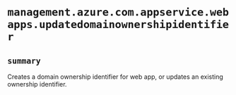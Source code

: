 # `management.azure.com.appservice.webapps.updatedomainownershipidentifier`

## `summary`
Creates a domain ownership identifier for web app, or updates an existing ownership identifier.


